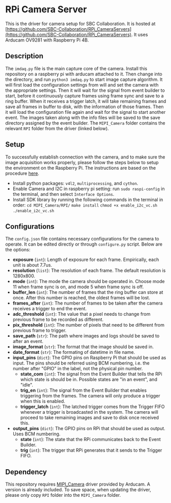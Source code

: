 # RPi Camera Server

This is the driver for camera setup for SBC Collaboration. It is hosted at [https://github.com/SBC-Collaboration/RPi_CameraServers](https://github.com/SBC-Collaboration/RPi_CameraServers). It uses Arducam OV9281 with Raspberry Pi 4B.

## Description
The `imdaq.py` file is the main capture core of the camera. Install this repository on a raspberry pi with arducam attached to it. Then change into the directory, and run `python3 imdaq.py` to start image capture algorithm. It will first load the configuration settings from will and set the camera with the appropriate settings. Then it will wait for the signal from event builder to start, before it continuously capture frames using frame sync and save to a ring buffer. When it receives a trigger latch, it will take remaining frames and save all frames in buffer to disk, with the information of those frames. Then it will load the configuration file again and wait for the signal to start another event. The images taken along with the info files will be saved to the save directory assigned by the event builder. 
The `MIPI_Camera` folder contains the relevant `RPI` folder from the driver (linked below).

## Setup
To successfully establish connection with the camera, and to make sure the image acquisition works properly, please follow the steps below to setup the environment on the Raspberry Pi. The instructions are based on the procedure [here](https://github.com/ArduCAM/MIPI_Camera/tree/master/RPI).
- Install python packages: `v4l2`, `multiprocessing`, and `cython`.
- Enable Camera and I2C in raspberry pi setting: run `sudo raspi-config` in the terminal, and then select `Interface Options`.
- Install SDK library by running the following commands in the terminal in order:
  `cd MIPI_Camera/RPI/`
  `make install`
  `chmod +x enable_i2c_vc.sh `
  `./enable_i2c_vc.sh`

## Configurations
The `config.json` file contains necessary configurations for the camera to operate. It can be edited directly or through `configure.py` script. Below are the options:
- **exposure** (`int`): Length of exposure for each frame. Empirically, each unit is about 7.7us.
- **resolution** (`list`): The resolution of each frame. The default resolution is 1280x800.
- **mode** (`int`): The mode the camera should be operated in. Choose mode 11 when frame sync is on, and mode 5 when frame sync is off.
- **buffer_len** (`int`): The number of frames that the ring buffer can store at once. After this number is reached, the oldest frames will be lost.
- **frames_after** (`int`): The number of frames to be taken after the camera receives a trigger to end the event. 
- **adc_threshold** (`int`): The value that a pixel needs to change from previous frame to be recorded as different.
- **pix_threshold** (`int`): The number of pixels that need to be different from previous frame to trigger.
- **save_path** (`str`): The path where images and logs should be saved to after an event.
- **image_format** (`str`): The format that the image should be saved in.
- **date_format** (`str`): The formating of datetime in file name.
- **input_pins** (`dict`): The GPIO pins on Raspberry Pi that should be used as input. The pins should be referred using BCM numbering, i.e. the number after "GPIO" in the label, not the physical pin number. 
  - **state_com** (`int`): The signal from the Event Builder that tells the RPi which state is should be in. Possible states are "in an event", and "idle".
  - **trig_en** (`int`): The signal from the Event Builder that enables triggering from the frames. The camera will only produce a trigger when this is enabled.
  - **trigger_latch** (`int`): The latched trigger comes from the Trigger FIFO whenever a trigger is broadcasted in the system. The camera will proceed to take remaining images and save to disk once received this.
- **output_pins** (`dict`): The GPIO pins on RPi that should be used as output. Uses BCM numbering.
  - **state** (`int`): The state that the RPi communicates back to the Event Builder.
  - **trig** (`int`): The trigger that RPi generates that it sends to the Trigger FIFO.

## Dependency
This repository requires [MIPI_Camera](https://github.com/ArduCAM/MIPI_Camera) driver provided by Arducam. A version is already included. To save space, when updating the driver, please only copy `RPI` folder into the `MIPI_Camera` folder.